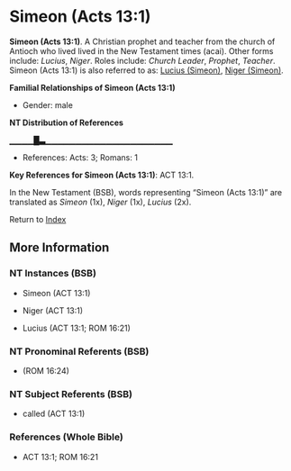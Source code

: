 # Simeon (Acts 13:1)
**Simeon (Acts 13:1)**. 
A Christian prophet and teacher from the church of Antioch who lived lived in the New Testament times (acai). 
Other forms include: 
*Lucius*, *Niger*. 
Roles include: 
_Church Leader_, _Prophet_, _Teacher_. 
Simeon (Acts 13:1) is also referred to as: 
[Lucius (Simeon)](Lucius.md), [Niger (Simeon)](Niger.md). 




**Familial Relationships of Simeon (Acts 13:1)**


* Gender: male


**NT Distribution of References**

▁▁▁▁█▃▁▁▁▁▁▁▁▁▁▁▁▁▁▁▁▁▁▁▁▁▁
* References: Acts: 3; Romans: 1



**Key References for Simeon (Acts 13:1)**: 
ACT 13:1. 




In the New Testament (BSB), words representing “Simeon (Acts 13:1)” are translated as 
*Simeon* (1x), *Niger* (1x), *Lucius* (2x). 


Return to [Index](00-Index.md)

## More Information

### NT Instances (BSB)

* Simeon (ACT 13:1)

* Niger (ACT 13:1)

* Lucius (ACT 13:1; ROM 16:21)



### NT Pronominal Referents (BSB)

*  (ROM 16:24)



### NT Subject Referents (BSB)

* called (ACT 13:1)



### References (Whole Bible)

* ACT 13:1; ROM 16:21



